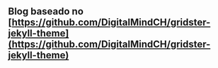 ## Blog baseado no [https://github.com/DigitalMindCH/gridster-jekyll-theme](https://github.com/DigitalMindCH/gridster-jekyll-theme)

